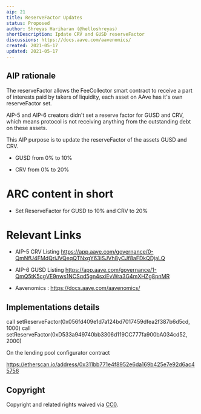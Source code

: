 ```yaml
---
aip: 21
title: ReserveFactor Updates
status: Proposed 
author: Shreyas Hariharan (@helloshreyas)
shortDescription: Ipdate CRV and GUSD reserveFactor
discussions: https://docs.aave.com/aavenomics/
created: 2021-05-17
updated: 2021-05-17
---
```


## AIP rationale

The reserveFactor allows the FeeCollector smart contract to receive a part of interests paid by takers of liquidity, each asset on AAve has it's own reserveFactor set.

AIP-5 and AIP-6 creators didn't set a reserve factor for GUSD and CRV, which means protocol is not receiving anything from the outstanding debt on these assets.

This AIP purpose is to update the reserveFactor of the assets GUSD and CRV.

- GUSD from 0% to 10%

- CRV from 0% to 20%

# ARC content in short

* Set ReserveFactor for GUSD to 10% and CRV to 20%

# Relevant Links

* AIP-5 CRV Listing https://app.aave.com/governance/0-QmNfU4FMdQriJVQeqQTNxgY63iSJVh8yCJf8aFDkQDjaLQ

* AIP-6 GUSD Listing  https://app.aave.com/governance/1-QmQ5tK5cgVE9nws1NCSqd5gn4sxiEvWra3G4mXHZg8pnMR

* Aavenomics : https://docs.aave.com/aavenomics/

## Implementations details

call setReserveFactor(0x056fd409e1d7a124bd7017459dfea2f387b6d5cd, 1000)
call setReserveFactor(0xD533a949740bb3306d119CC777fa900bA034cd52, 2000)

On the lending pool configurator contract 

https://etherscan.io/address/0x311bb771e4f8952e6da169b425e7e92d6ac45756

## Copyright

Copyright and related rights waived via [CC0](https://creativecommons.org/publicdomain/zero/1.0/).
